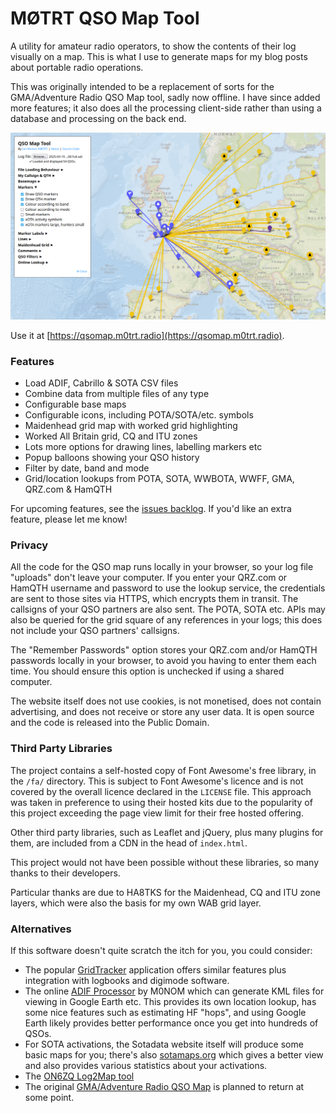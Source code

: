 # MØTRT QSO Map Tool

A utility for amateur radio operators, to show the contents of their log visually on a map. This is what I use to generate maps for my blog posts about portable radio operations.

This was originally intended to be a replacement of sorts for the GMA/Adventure Radio QSO Map tool, sadly now offline. I have since added more features; it also does all the processing client-side rather than using a database and processing on the back end.

![Screenshot](/img/screenshot.png)

Use it at [https://qsomap.m0trt.radio](https://qsomap.m0trt.radio).

### Features

* Load ADIF, Cabrillo & SOTA CSV files
* Combine data from multiple files of any type
* Configurable base maps
* Configurable icons, including POTA/SOTA/etc. symbols
* Maidenhead grid map with worked grid highlighting
* Worked All Britain grid, CQ and ITU zones
* Lots more options for drawing lines, labelling markers etc
* Popup balloons showing your QSO history
* Filter by date, band and mode
* Grid/location lookups from POTA, SOTA, WWBOTA, WWFF, GMA, QRZ.com & HamQTH

For upcoming features, see the [issues backlog](https://github.com/ianrenton/qsomap/issues). If you'd like an extra feature, please let me know!

### Privacy

All the code for the QSO map runs locally in your browser, so your log file "uploads" don't leave your computer. If you enter your QRZ.com or HamQTH username and password to use the lookup service, the credentials are sent to those sites via HTTPS, which encrypts them in transit. The callsigns of your QSO partners are also sent. The POTA, SOTA etc. APIs may also be queried for the grid square of any references in your logs; this does not include your QSO partners' callsigns.

The "Remember Passwords" option stores your QRZ.com and/or HamQTH passwords locally in your browser, to avoid you having to enter them each time. You should ensure this option is unchecked if using a shared computer.

The website itself does not use cookies, is not monetised, does not contain advertising, and does not receive or store any user data. It is open source and the code is released into the Public Domain.

### Third Party Libraries

The project contains a self-hosted copy of Font Awesome's free library, in the `/fa/` directory. This is subject to Font Awesome's licence and is not covered by the overall licence declared in the `LICENSE` file. This approach was taken in preference to using their hosted kits due to the popularity of this project exceeding the page view limit for their free hosted offering.

Other third party libraries, such as Leaflet and jQuery, plus many plugins for them, are included from a CDN in the head of `index.html`.

This project would not have been possible without these libraries, so many thanks to their developers.

Particular thanks are due to HA8TKS for the Maidenhead, CQ and ITU zone layers, which were also the basis for my own WAB grid layer.

### Alternatives

If this software doesn't quite scratch the itch for you, you could consider:

* The popular [GridTracker](https://gridtracker.org/) application offers similar features plus integration with logbooks and digimode software.
* The online [ADIF Processor](https://www.adif.uk/) by M0NOM which can generate KML files for viewing in Google Earth etc. This provides its own location lookup, has some nice features such as estimating HF "hops", and using Google Earth likely provides better performance once you get into hundreds of QSOs.
* For SOTA activations, the Sotadata website itself will produce some basic maps for you; there's also [sotamaps.org](https://www.sotamaps.org/) which gives a better view and also provides various statistics about your activations.
* The [ON6ZQ Log2Map tool](https://on6zq.be/w/index.php/Log2Map/HomePage)
* The original [GMA/Adventure Radio QSO Map](http://qsomap.adventureradio.de/) is planned to return at some point.
